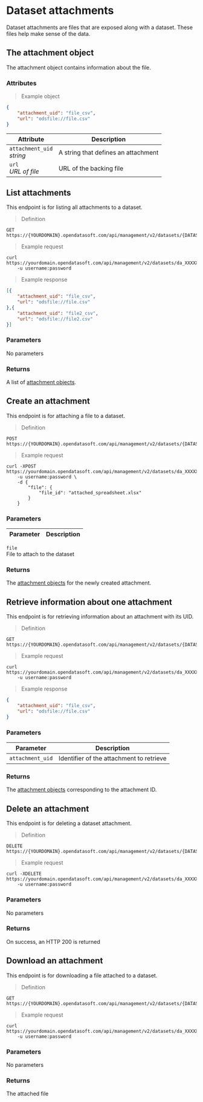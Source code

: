 # Dataset attachments

Dataset attachments are files that are exposed along with a dataset. These files help make sense of the data.

## The attachment object

The attachment object contains information about the file.

### Attributes

> Example object

```json
{            
    "attachment_uid": "file_csv",
    "url": "odsfile://file.csv"
}
```

Attribute | Description
--------- | -----------
`attachment_uid` <br> *string* | A string that defines an attachment
`url` <br> *URL of file* | URL of the backing file

## List attachments

This endpoint is for listing all attachments to a dataset. 

> Definition

```HTTP
GET https://{YOURDOMAIN}.opendatasoft.com/api/management/v2/datasets/{DATASET_UID}/attachments/
```

> Example request

```HTTP
curl https://yourdomain.opendatasoft.com/api/management/v2/datasets/da_XXXXXX/attachments
    -u username:password
```

> Example response

```json
[{
    "attachment_uid": "file_csv",
    "url": "odsfile://file.csv"
},{
    "attachment_uid": "file2_csv",
    "url": "odsfile://file2.csv"
}]
```

### Parameters

No parameters

### Returns

A list of [attachment objects](#the-attachment-object).

## Create an attachment

This endpoint is for attaching a file to a dataset.

> Definition

```HTTP
POST https://{YOURDOMAIN}.opendatasoft.com/api/management/v2/datasets/{DATASET_UID}/attachments/
```

> Example request

```HTTP
curl -XPOST https://yourdomain.opendatasoft.com/api/management/v2/datasets/da_XXXXXX/attachments/
    -u username:password \
    -d {
        "file": {
            "file_id": "attached_spreadsheet.xlsx"
        }
    }
```

### Parameters

Parameter | Description
--------- | -----------
`file` <br> File to attach to the dataset

### Returns

The [attachment objects](#the-attachment-object) for the newly created attachment.

## Retrieve information about one attachment

This endpoint is for retrieving information about an attachment with its UID.

> Definition

```HTTP
GET https://{YOURDOMAIN}.opendatasoft.com/api/management/v2/datasets/{DATASET_UID}/attachments/{ATTACHMENT_UID}/
```

> Example request

```HTTP
curl https://yourdomain.opendatasoft.com/api/management/v2/datasets/da_XXXXXX/attachments/file_csv/
    -u username:password
```

> Example response

```json
{
    "attachment_uid": "file_csv",
    "url": "odsfile://file.csv"
}
```

### Parameters

Parameter | Description
--------- | -----------
`attachment_uid` | Identifier of the attachment to retrieve

### Returns

The [attachment objects](#the-attachment-object) corresponding to the attachment ID.

## Delete an attachment

This endpoint is for deleting a dataset attachment.

> Definition

```HTTP
DELETE https://{YOURDOMAIN}.opendatasoft.com/api/management/v2/datasets/{DATASET_UID}/attachments/{ATTACHMENT_UID}/
```

> Example request

```HTTP
curl -XDELETE https://yourdomain.opendatasoft.com/api/management/v2/datasets/da_XXXXXX/attachments/file_csv/
    -u username:password
```

### Parameters

No parameters

### Returns

On success, an HTTP 200 is returned


## Download an attachment

This endpoint is for downloading a file attached to a dataset.

> Definition

```HTTP
GET https://{YOURDOMAIN}.opendatasoft.com/api/management/v2/datasets/{DATASET_UID}/download_attachment/{ATTACHMENT_UID}/
```

> Example request

```HTTP
curl https://yourdomain.opendatasoft.com/api/management/v2/datasets/da_XXXXXX/download_attachment/file_csv/
    -u username:password
```

### Parameters

No parameters

### Returns

The attached file

